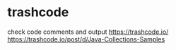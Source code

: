 # trashcode
check code comments and output
https://trashcode.io/
https://trashcode.io/post/d/Java-Collections-Samples
